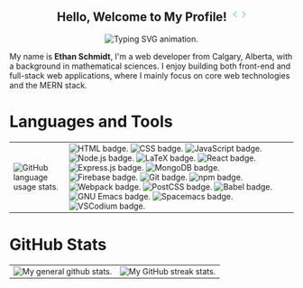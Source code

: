 <!-- Main Header -->
<h2 align="center">
  Hello, Welcome to My Profile! <img src="./assets/code.gif" alt="Animation of empty HTML tag." style="width: 24px; margin-left: 5px; vertical-align: baseline;"/>
</h2>

<!-- Subtitle -->
<p align="center">
  <img alt="Typing SVG animation." src="https://readme-typing-svg.demolab.com?font=Source+Code+Pro&color=41B883&pause=1000&center=true&vCenter=true&height=40&lines=MERN+stack+developer;Full-Stack+developer" />
</p>

<!-- About Me -->

My name is **Ethan Schmidt**, I'm a web developer from Calgary, Alberta, with a
background in mathematical sciences. I enjoy building both front-end and
full-stack web applications, where I mainly focus on core web technologies and
the MERN stack.

# Languages and Tools

<table>
  <tbody>
  <tr>
    <td>
      <img style="height: 250px" alt="GitHub language usage stats." src="https://github-readme-stats.vercel.app/api/top-langs/?username=CS-Schmidt&layout=compact&theme=vue-dark" />
    </td>
    <td>
      <span><img alt="HTML badge." src="https://img.shields.io/badge/HTML-E34F26.svg?style=flat&logo=html5&logoColor=white" /></span>
      <span><img alt="CSS badge." src="https://img.shields.io/badge/CSS-1572B6.svg?style=flat&logo=css3&logoColor=white" /></span>
      <span><img alt="JavaScript badge." src="https://img.shields.io/badge/JavaScript-F7DF1E.svg?style=flat&logo=javascript&logoColor=black" /></span>
      <span><img alt="Node.js badge." src="https://img.shields.io/badge/Node.js-43853D.svg?style=flat&logo=node.js&logoColor=white" /></span>
      <span><img alt="LaTeX badge." src="https://img.shields.io/badge/LaTeX-008080.svg?style=flat&logo=latex&logoColor=white" /></span>
      <span><img alt="React badge." src="https://img.shields.io/badge/React-20232a.svg?style=flat&logo=react&logoColor=2361DAFB" /></span>
      <span><img alt="Express.js badge." src="https://img.shields.io/badge/Express.js-404d59.svg?style=flat&logo=express&logoColor=white" /></span>
      <span><img alt="MongoDB badge." src ="https://img.shields.io/badge/MongoDB-4ea94b.svg?style=flat&logo=mongodb&logoColor=white" /></span>
      <span><img alt="Firebase badge." src ="https://img.shields.io/badge/Firebase-FFCA28.svg?style=flat&logo=Firebase&logoColor=black" /></span>
      <span><img alt="Git badge." src="https://img.shields.io/badge/Git-F05033.svg?style=flat&logo=git&logoColor=white" /></span>
      <span><img alt="npm badge." src="https://img.shields.io/badge/npm-CB3837.svg?style=flat&logo=npm&logoColor=white" /></span>
      <span><img alt="Webpack badge." src="https://img.shields.io/badge/webpack-8d96c9.svg?style=flat&logo=webpack&logocolor=white" /></span>
      <span><img alt="PostCSS badge." src="https://img.shields.io/badge/PostCSS-DD3A0A.svg?style=flat&logo=PostCSS&logocolor=white" /></span>
      <span><img alt="Babel badge." src="https://img.shields.io/badge/Babel-D99C2E.svg?style=flat&logo=Babel&logocolor=white" /></span>
      <span><img alt="GNU Emacs badge." src="https://img.shields.io/badge/GNU%20Emacs-7F5AB6?style=flat&logo=gnuemacs&logoColor=white" /></span>
      <span><img alt="Spacemacs badge." src="https://img.shields.io/badge/Spacemacs-9266CC?style=flat&logo=spacemacs&logoColor=white" /></span>
      <span><img alt="VSCodium badge." src="https://img.shields.io/badge/VSCodium-2F207D.svg?style=flat&logo=VSCodium&logocolor=white" /></span>
    </td>
  </tr>
  </tbody>
</table>

# GitHub Stats

<table>
  <tbody>
    <tr>
      <td>
        <span><img alt="My general github stats." src="https://github-readme-stats.vercel.app/api?username=CS-Schmidt&theme=vue-dark&show_icons=true" /></span>
      </td>
      <td>
        <span><img alt="My GitHub streak stats." src="https://streak-stats.demolab.com?user=CS-Schmidt&theme=vue-dark" /></span>
      </td>
    </tr>
  </tbody>
</table>
